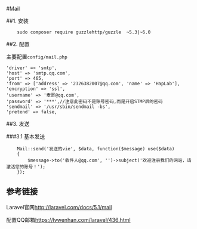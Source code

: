 #Mail

##1. 安装

        sudo composer require guzzlehttp/guzzle  ~5.3|~6.0

##2. 配置

主要配置`config/mail.php`

    'driver' => 'smtp',
    'host' => 'smtp.qq.com',
    'port' => 465,
    'from' => ['address' => '2326382007@qq.com', 'name' => 'HapLab'],
    'encryption' => 'ssl',
    'username' => '麦哥@qq.com',
    'password' => '***',//注意此密码不是账号密码,而是开启STMP后的密码
    'sendmail' => '/usr/sbin/sendmail -bs',
    'pretend' => false,
    
##3. 发送

###3.1 基本发送

        Mail::send('发送的vie', $data, function($message) use($data)
        {
            $message->to('收件人@qq.com', '')->subject('欢迎注册我们的网站，请激活您的账号！');
        });
    

## 参考链接

Laravel官网<http://laravel.com/docs/5.1/mail>

配置QQ邮箱<https://lvwenhan.com/laravel/436.html>